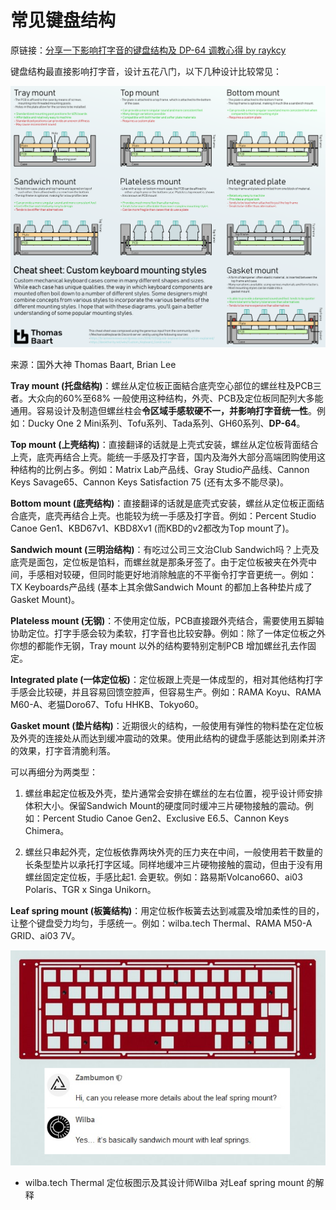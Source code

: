 # 常见键盘结构

原链接：[分享一下影响打字音的键盘结构及 DP-64 调教心得 by raykcy](https://www.zfrontier.com/app/flow/19818)



键盘结构最直接影响打字音，设计五花八门，以下几种设计比较常见：

![20190407_KeyboardMountingStylesCheatSheet](20190407_KeyboardMountingStylesCheatSheet.png)

来源：国外大神 Thomas Baart, Brian Lee



**Tray mount (托盘结构)**：螺丝从定位板正面結合底壳空心部位的螺丝柱及PCB三者。大众向的60%至68% 一般使用这种结构，外壳、PCB及定位板同配列大多能通用。容易设计及制造但螺丝柱会**令区域手感软硬不一，并影响打字音统一性**。例如：Ducky One 2 Mini系列、Tofu系列、Tada系列、GH60系列、**DP-64**。



**Top mount (上壳结构)**：直接翻译的话就是上壳式安装，螺丝从定位板背面结合上壳，底壳再结合上壳。能统一手感及打字音，国内及海外大部分高端团购使用这种结构的比例占多。例如：Matrix Lab产品线、Gray Studio产品线、Cannon Keys Savage65、Cannon Keys Satisfaction 75 (还有太多不能尽录)。



**Bottom mount (底壳结构)**：直接翻译的话就是底壳式安装，螺丝从定位板正面结合底壳，底壳再结合上壳。也能较为统一手感及打字音。例如：Percent Studio Canoe Gen1、KBD67v1、KBD8Xv1 (而KBD的v2都改为Top mount了)。



**Sandwich mount (三明治结构)**：有吃过公司三文治Club Sandwich吗？上壳及底壳是面包，定位板是馅料，而螺丝就是那条牙签了。由于定位板被夹在外壳中间，手感相对较硬，但同时能更好地消除触底的不平衡令打字音更统一。例如：TX Keyboards产品线 (基本上其余做Sandwich Mount 的都加上各种垫片成了Gasket Mount)。



**Plateless mount (无钢)**：不使用定位版，PCB直接跟外壳结合，需要使用五脚轴协助定位。打字手感会较为柔软，打字音也比较安静。例如：除了一体定位板之外你想的都能作无钢，Tray mount 以外的结构要特别定制PCB 增加螺丝孔去作固定。



**Integrated plate (一体定位板)**：定位板跟上壳是一体成型的，相对其他结构打字手感会比较硬，并且容易回馈空腔声，但容易生产。例如：RAMA Koyu、RAMA M60-A、老猫Doro67、Tofu HHKB、Tokyo60。



**Gasket mount (垫片结构)**：近期很火的结构，一般使用有弹性的物料垫在定位板及外壳的连接处从而达到缓冲震动的效果。使用此结构的键盘手感能达到刚柔并济的效果，打字音清脆利落。

可以再细分为两类型：

1. 螺丝串起定位板及外壳，垫片通常会安排在螺丝的左右位置，视乎设计师安排体积大小。保留Sandwich Mount的硬度同时缓冲三片硬物接触的震动。例如：Percent Studio Canoe Gen2、Exclusive E6.5、Cannon Keys Chimera。

2. 螺丝只串起外壳，定位板依靠两块外壳的压力夹在中间，一般使用若干数量的长条型垫片以承托打字区域。同样地缓冲三片硬物接触的震动，但由于没有用螺丝固定定位板，手感比起1. 会更软。例如：路易斯Volcano660、ai03 Polaris、TGR x Singa Unikorn。

**Leaf spring mount (板簧结构)**：用定位板作板簧去达到减震及增加柔性的目的，让整个键盘受力均匀，手感统一。例如：wilba.tech Thermal、RAMA M50-A GRID、ai03 7V。

![Leaf_spring_mount](Leaf_spring_mount.png)

- wilba.tech Thermal 定位板图示及其设计师Wilba 对Leaf spring mount 的解释

